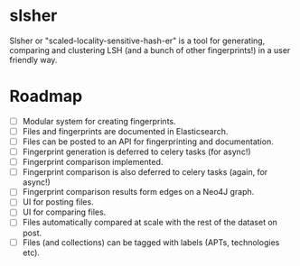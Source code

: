 # slsher

Slsher or "scaled-locality-sensitive-hash-er" is a tool for generating, comparing and clustering LSH (and a bunch of other fingerprints!) in a user friendly way.

# Roadmap
- [ ] Modular system for creating fingerprints.
- [ ] Files and fingerprints are documented in Elasticsearch.
- [ ] Files can be posted to an API for fingerprinting and documentation.
- [ ] Fingerprint generation is deferred to celery tasks (for async!)
- [ ] Fingerprint comparison implemented.
- [ ] Fingerprint comparison is also deferred to celery tasks (again, for async!)
- [ ] Fingerprint comparison results form edges on a Neo4J graph.
- [ ] UI for posting files.
- [ ] UI for comparing files.
- [ ] Files automatically compared at scale with the rest of the dataset on post.
- [ ] Files (and collections) can be tagged with labels (APTs, technologies etc).